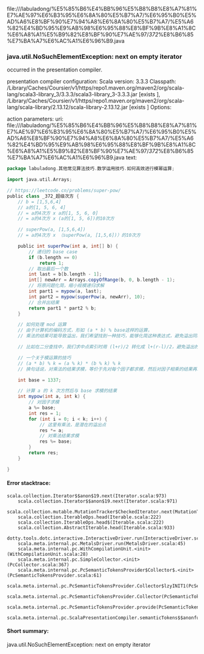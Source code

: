 file://<WORKSPACE>/labuladong/%E5%85%B6%E4%BB%96%E5%B8%B8%E8%A7%81%E7%AE%97%E6%B3%95%E6%8A%80%E5%B7%A7/%E6%95%B0%E5%AD%A6%E8%BF%90%E7%94%A8%E6%8A%80%E5%B7%A7/%E5%A6%82%E4%BD%95%E9%AB%98%E6%95%88%E8%BF%9B%E8%A1%8C%E6%A8%A1%E5%B9%82%E8%BF%90%E7%AE%97/_372_%E8%B6%85%E7%BA%A7%E6%AC%A1%E6%96%B9.java
### java.util.NoSuchElementException: next on empty iterator

occurred in the presentation compiler.

presentation compiler configuration:
Scala version: 3.3.3
Classpath:
<HOME>/Library/Caches/Coursier/v1/https/repo1.maven.org/maven2/org/scala-lang/scala3-library_3/3.3.3/scala3-library_3-3.3.3.jar [exists ], <HOME>/Library/Caches/Coursier/v1/https/repo1.maven.org/maven2/org/scala-lang/scala-library/2.13.12/scala-library-2.13.12.jar [exists ]
Options:



action parameters:
uri: file://<WORKSPACE>/labuladong/%E5%85%B6%E4%BB%96%E5%B8%B8%E8%A7%81%E7%AE%97%E6%B3%95%E6%8A%80%E5%B7%A7/%E6%95%B0%E5%AD%A6%E8%BF%90%E7%94%A8%E6%8A%80%E5%B7%A7/%E5%A6%82%E4%BD%95%E9%AB%98%E6%95%88%E8%BF%9B%E8%A1%8C%E6%A8%A1%E5%B9%82%E8%BF%90%E7%AE%97/_372_%E8%B6%85%E7%BA%A7%E6%AC%A1%E6%96%B9.java
text:
```scala
package labuladong.其他常见算法技巧.数学运用技巧.如何高效进行模幂运算;

import java.util.Arrays;

// https://leetcode.cn/problems/super-pow/
public class _372_超级次方 {
    // b = [1,5,6,4]
    // a的[1, 5, 6, 4]
    // = a的4次方 x a的[1, 5, 6, 0]
    // = a的4次方 x (a的[1, 5, 6])的10次方

    // superPow(a, [1,5,6,4])
    // = a的4次方 x （superPow(a, [1,5,6])）的10次方

    public int superPow(int a, int[] b) {
        // 递归的 base case
        if (b.length == 0)
            return 1;
        // 取出最后一个数
        int last = b[b.length - 1];
        int[] newArr = Arrays.copyOfRange(b, 0, b.length - 1);
        // 将原问题化简，缩小规模递归求解
        int part1 = mypow(a, last);
        int part2 = mypow(superPow(a, newArr), 10);
        // 合并出结果
        return part1 * part2 % b;
    }

    // 如何处理 mod 运算
    // 由于计算机的编码方式，形如 (a * b) % base这样的运算，
    // 乘法的结果可能导致溢出，我们希望找到一种技巧，能够化简这种表达式，避免溢出同时得到结果。

    // 比如在二分查找中，我们求中点索引时用 (l+r)/2 转化成 l+(r-l)/2，避免溢出的同时得到正确的结果。

    // 一个关于模运算的技巧
    // (a * b) % k = (a % k) * (b % k) % k
    // 换句话说，对乘法的结果求模，等价于先对每个因子都求模，然后对因子相乘的结果再求模。

    int base = 1337;

    // 计算 a 的 k 次方然后与 base 求模的结果
    int mypow(int a, int k) {
        // 对因子求模
        a %= base;
        int res = 1;
        for (int i = 0; i < k; i++) {
            // 这里有乘法，是潜在的溢出点
            res *= a;
            // 对乘法结果求模
            res %= base;
        }
        return res;
    }

}

```



#### Error stacktrace:

```
scala.collection.Iterator$$anon$19.next(Iterator.scala:973)
	scala.collection.Iterator$$anon$19.next(Iterator.scala:971)
	scala.collection.mutable.MutationTracker$CheckedIterator.next(MutationTracker.scala:76)
	scala.collection.IterableOps.head(Iterable.scala:222)
	scala.collection.IterableOps.head$(Iterable.scala:222)
	scala.collection.AbstractIterable.head(Iterable.scala:933)
	dotty.tools.dotc.interactive.InteractiveDriver.run(InteractiveDriver.scala:168)
	scala.meta.internal.pc.MetalsDriver.run(MetalsDriver.scala:45)
	scala.meta.internal.pc.WithCompilationUnit.<init>(WithCompilationUnit.scala:28)
	scala.meta.internal.pc.SimpleCollector.<init>(PcCollector.scala:367)
	scala.meta.internal.pc.PcSemanticTokensProvider$Collector$.<init>(PcSemanticTokensProvider.scala:61)
	scala.meta.internal.pc.PcSemanticTokensProvider.Collector$lzyINIT1(PcSemanticTokensProvider.scala:61)
	scala.meta.internal.pc.PcSemanticTokensProvider.Collector(PcSemanticTokensProvider.scala:61)
	scala.meta.internal.pc.PcSemanticTokensProvider.provide(PcSemanticTokensProvider.scala:90)
	scala.meta.internal.pc.ScalaPresentationCompiler.semanticTokens$$anonfun$1(ScalaPresentationCompiler.scala:111)
```
#### Short summary: 

java.util.NoSuchElementException: next on empty iterator